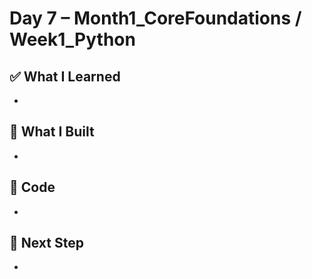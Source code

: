 # Day 7 – Month1_CoreFoundations / Week1_Python

## ✅ What I Learned
- 

## 🔨 What I Built
- 

## 📂 Code
- 

## 🎯 Next Step
- 
